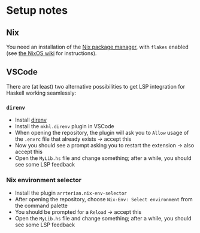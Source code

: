 # Setup notes

## Nix

You need an installation of the [Nix package
manager](https://nixos.org/download.html#download-nix), with `flakes`
enabled (see [the NixOS wiki](https://nixos.wiki/wiki/Flakes) for
instructions).

## VSCode

There are (at least) two alternative possibilities to get LSP
integration for Haskell working seamlessly:

### `direnv`

- Install [direnv](https://direnv.net/)
- Install the `mkhl.direnv` plugin in VSCode
- When opening the repository, the plugin will ask you to `Allow`
  usage of the `.envrc` file that already exists -> accept this
- Now you should see a prompt asking you to restart the extension ->
  also accept this
- Open the `MyLib.hs` file and change something; after a while, you
  should see some LSP feedback
  
### Nix environment selector

- Install the plugin `arrterian.nix-env-selector`
- After opening the repository, choose `Nix-Env: Select environment`
  from the command palette
- You should be prompted for a `Reload` -> accept this
- Open the `MyLib.hs` file and change something; after a while, you
  should see some LSP feedback
